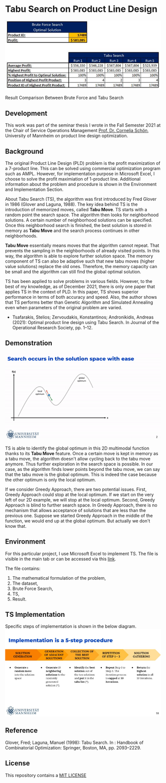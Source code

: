 # Tabu Search on Product Line Design

![](images/Brute%20Force%20versus%20Tabu%20Search_v2.JPG)

Result Comparison Between Brute Force and Tabu Search

## Development
This work was part of the seminar thesis I wrote in the Fall Semester 2021 at the Chair of Service Operations Management [Prof. Dr. Cornelia Schön](https://www.bwl.uni-mannheim.de/schoen/ "Prof. Dr. Cornelia Schön"), University of Mannheim on product line design optimization. 

## Background
The original Product Line Design (PLD) problem is the profit maximization of a 7-product line. This can be solved using commercial optimization program such as AMPL. However, for implementation purpose in Microsoft Excel, I choose to solve the profit maximiation of 1-product line. Additional information about the problem and procedure is shown in the Environment and Implementation Section.

About Tabu Search (TS), the algorithm was first introduced by Fred Glover in 1986 (Glover and Laguna, 1988). The key idea behind TS is the introduction of memorized moves, called **Tabu Move**. TS starts with a random point the search space. The algorithm then looks for neighborhood solutions. A certain number of neighborhood solutions can be specified. Once this neighborhood search is finished, the best solution is stored in memory as **Tabu Move** and the search process continues in other neighborhoods. 

**Tabu Move** essentially means moves that the algorithm cannot repeat. That prevents the sampling in the neighborhoods of already visited points. In this way, the algorithm is able to explore further solution space. The memory component of TS can also be adaptive such that new tabu moves (higher value solutions) replace the old ones. Therefore, the memory capacity can be small and the algorithm can still find the global optimal solution. 

TS has been applied to solve problems in various fields. However, to the best of my knowledge, as of December 2021, there is only one paper that applies TS in the context of PLD. In this paper, TS shows superior performance in terms of both accuracy and speed. Also, the author shows that TS performs better than Genetic Algorithm and Simulated Annealing even when parameters of the original problem are varied. 
* Tsafarakis, Stelios; Zervoudakis, Konstantinos; Andronikidis, Andreas (2021): Optimal product line design using Tabu Search. In Journal of the Operational Research Society, pp. 1–12.

## Demonstration
![](images/Tabu%20Search%202D%20Demonstration.gif)

TS is able to identify the global optimum in this 2D multimodal function thanks to its **Tabu Move** feature. Once a certain move is kept in memory as a tabu move, the algorithm doesn't allow cycling back to the tabu move anymore. Thus further exploration in the search space is possible. In our case, as the algorithm finds lower points beyond the tabu move, we can say that the tabu move is the global optimum. This is indeed the case because the other optimum is only the local optimum.

If we consider Greedy Approach, there are two potential issues. First, Greedy Approach could stop at the local optimum. If we start on the very left of our 2D example, we will stop at the local optimum. Second, Greedy Approach is blind to further search space. In Greedy Approach, there is no mechanism that allows acceptance of solutions that are less than the previous one. Suppose we started Greedy Approach in the middle of the function, we would end up at the global optimum. But actually we don't know that.

## Environment
For this particular project, I use Microsoft Excel to implement TS. The file is visible in the main tab or can be accessed via this [link](https://github.com/iamphuc/Tabu-Search/blob/main/OPM_781_Software_Nguyen_Phuc.xlsx).

The file contains:
1. The mathematical formulation of the problem, 
2. The dataset, 
3. Brute Force Search, 
4. TS, 
5. Result.

## TS Implementation
Specific steps of implementation is shown in the below diagram.
![](images/TS%20Implementation%20Step.jpg)

## Reference
Glover, Fred; Laguna, Manuel (1998): Tabu Search. In : Handbook of Combinatorial Optimization: Springer, Boston, MA, pp. 2093–2229.

## License
This repository contains a [MIT LICENSE](https://github.com/iamphuc/Tabu-Search/blob/main/LICENSE)
